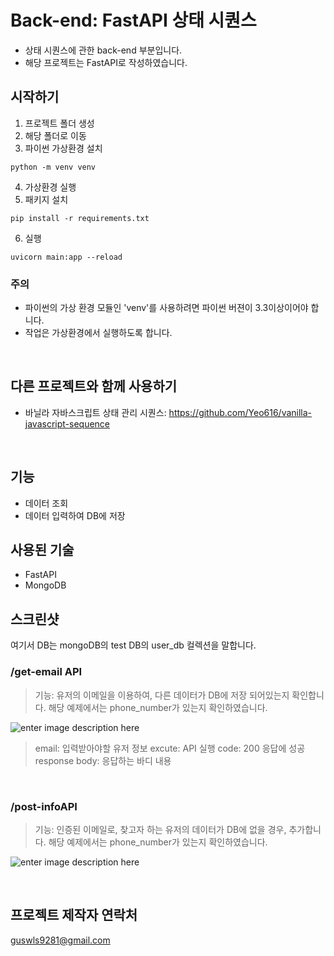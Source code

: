 # Back-end: FastAPI 상태 시퀀스

- 상태 시퀀스에 관한 back-end 부분입니다.
- 해당 프로젝트는 FastAPI로 작성하였습니다. 


## 시작하기
1. 프로젝트 폴더 생성
2. 해당 폴더로 이동
3. 파이썬 가상환경 설치
```
python -m venv venv
```
4. 가상환경 실행
5. 패키지 설치
```
pip install -r requirements.txt
```
6. 실행
```
uvicorn main:app --reload
```

### 주의
- 파이썬의 가상 환경 모듈인 'venv'를 사용하려면 파이썬 버젼이 3.3이상이어야 합니다.
- 작업은 가상환경에서 실행하도록 합니다.

<br>

## 다른 프로젝트와 함께 사용하기

- 바닐라 자바스크립트 상태 관리 시퀀스: https://github.com/Yeo616/vanilla-javascript-sequence

<br>

## 기능
- 데이터 조회
- 데이터 입력하여 DB에 저장

## 사용된 기술
- FastAPI
- MongoDB

## 스크린샷
여기서 DB는 mongoDB의 test DB의 user_db 컬렉션을 말합니다.

### /get-email API
> 기능: 유저의 이메일을 이용하여, 다른 데이터가 DB에 저장 되어있는지 확인합니다. 
> 해당 예제에서는 phone_number가 있는지 확인하였습니다. 

![enter image description here](https://user-images.githubusercontent.com/102447800/226251866-d1364614-0602-4035-85db-ed5ab203266e.png)

> email: 입력받아야할 유저 정보
> excute: API 실행
> code: 200 응답에 성공
> response body: 응답하는 바디 내용

<br/>

### /post-infoAPI
> 기능: 인증된 이메일로, 찾고자 하는 유저의 데이터가 DB에 없을 경우, 추가합니다. 
> 해당 예제에서는 phone_number가 있는지 확인하였습니다. 
> 
![enter image description here](https://user-images.githubusercontent.com/102447800/226253461-205c917e-174e-4c6f-a8c0-9b03f521d2bc.gif)

<br>

## 프로젝트 제작자 연락처
guswls9281@gmail.com
